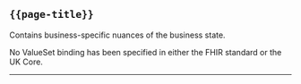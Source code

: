 ## <code>{{page-title}}</code>
	
Contains business-specific nuances of the business state.

No ValueSet binding has been specified in either the FHIR standard or the UK Core.

---
